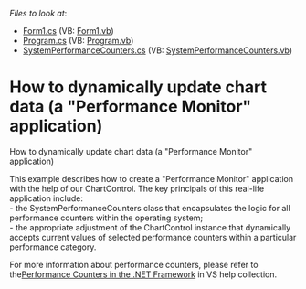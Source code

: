 <!-- default file list -->
*Files to look at*:

* [Form1.cs](./CS/Form1.cs) (VB: [Form1.vb](./VB/Form1.vb))
* [Program.cs](./CS/Program.cs) (VB: [Program.vb](./VB/Program.vb))
* [SystemPerformanceCounters.cs](./CS/SystemPerformanceCounters.cs) (VB: [SystemPerformanceCounters.vb](./VB/SystemPerformanceCounters.vb))
<!-- default file list end -->
# How to dynamically update chart data (a "Performance Monitor" application)


<p>How to dynamically update chart data (a "Performance Monitor" application)</p><p>This example describes how to create a "Performance Monitor" application with the help of our ChartControl. The key principals of this real-life application include:<br />
- the SystemPerformanceCounters class that encapsulates the logic for all performance counters within the operating system;<br />
- the appropriate adjustment of the ChartControl instance that dynamically accepts current values of selected performance counters within a particular performance category. </p><p>For more information about performance counters, please refer to the<a href="ms-help://MS.MSDNQTR.v80.en/MS.MSDN.v80/MS.NETDEVFX.v20.en/dv_fxgenref/html/06a4ae8c-eeb2-4d5a-817e-b1b95c0653e1.htm">Performance Counters in the .NET Framework</a> in VS help collection.</p>

<br/>


